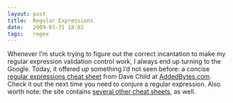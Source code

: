 ```yaml
---
layout: post
title:  Regular Expressions
date:   2009-03-31 18:02
tags:   regex
---
```

Whenever I’m stuck trying to figure out the correct incantation to make my regular expression validation control work, I always end up turning to the Google. Today, it offered up something I’d not seen before:  a concise [regular expressions cheat sheet](http://www.addedbytes.com/cheat-sheets/regular-expressions-cheat-sheet/) from Dave Child at [AddedBytes.com](http://www.addedbytes.com/). Check it out the next time you need to conjure a regular expression. Also worth note:  the site contains [several other cheat sheets](http://www.addedbytes.com/cheat-sheets/), as well.
